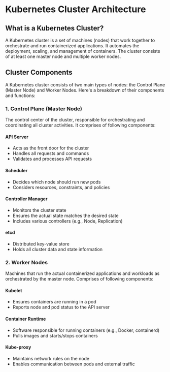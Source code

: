 # Kubernetes Cluster Architecture

## What is a Kubernetes Cluster?

A Kubernetes cluster is a set of machines (nodes) that work together to orchestrate and run containerized applications.
It automates the deployment, scaling, and management of containers. 
The cluster consists of at least one master node and multiple worker nodes.

## Cluster Components

A Kubernetes cluster consists of two main types of nodes:
 the Control Plane (Master Node) and Worker Nodes.
  Here's a breakdown of their components and functions:

### 1. Control Plane (Master Node)

The control center of the cluster, responsible for orchestrating and coordinating all cluster activities.
It comprises of following components:

#### API Server
- Acts as the front door for the cluster
- Handles all requests and commands
- Validates and processes API requests

#### Scheduler
- Decides which node should run new pods
- Considers resources, constraints, and policies

#### Controller Manager
- Monitors the cluster state
- Ensures the actual state matches the desired state
- Includes various controllers (e.g., Node, Replication)

#### etcd
- Distributed key-value store
- Holds all cluster data and state information

### 2. Worker Nodes

Machines that run the actual containerized applications and workloads as orchestrated by the master node.
Comprises of following components:

#### Kubelet
- Ensures containers are running in a pod
- Reports node and pod status to the API server

#### Container Runtime
- Software responsible for running containers (e.g., Docker, containerd)
- Pulls images and starts/stops containers

#### Kube-proxy
- Maintains network rules on the node
- Enables communication between pods and external traffic
